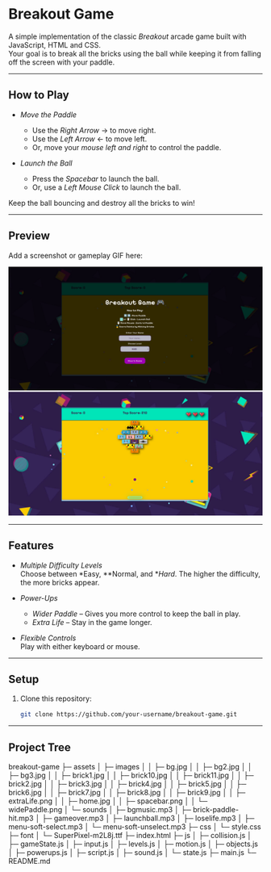 # Breakout Game

A simple implementation of the classic *Breakout* arcade game built with JavaScript, HTML and CSS.  
Your goal is to break all the bricks using the ball while keeping it from falling off the screen with your paddle.

---

## How to Play

- *Move the Paddle*  
  - Use the *Right Arrow* → to move right.  
  - Use the *Left Arrow* ← to move left.  
  - Or, move your *mouse left and right* to control the paddle.

- *Launch the Ball*  
  - Press the *Spacebar* to launch the ball.  
  - Or, use a *Left Mouse Click* to launch the ball.

Keep the ball bouncing and destroy all the bricks to win!

---

## Preview

Add a screenshot or gameplay GIF here:

![Game Screenshot](assets/images/homescreen.png)  
![Game Screenshot](assets/images/sample1.png)

---

## Features

- *Multiple Difficulty Levels*  
  Choose between *Easy, **Normal, and **Hard*. The higher the difficulty, the more bricks appear.  

- *Power-Ups*  
  - *Wider Paddle* – Gives you more control to keep the ball in play.  
  - *Extra Life* – Stay in the game longer.  

- *Flexible Controls*  
  Play with either keyboard or mouse.
  
---

##  Setup

1. Clone this repository:  
   ```bash
   git clone https://github.com/your-username/breakout-game.git

---

## Project Tree

breakout-game
├─ assets
│  ├─ images
│  │  ├─ bg.jpg
│  │  ├─ bg2.jpg
│  │  ├─ bg3.jpg
│  │  ├─ brick1.jpg
│  │  ├─ brick10.jpg
│  │  ├─ brick11.jpg
│  │  ├─ brick2.jpg
│  │  ├─ brick3.jpg
│  │  ├─ brick4.jpg
│  │  ├─ brick5.jpg
│  │  ├─ brick6.jpg
│  │  ├─ brick7.jpg
│  │  ├─ brick8.jpg
│  │  ├─ brick9.jpg
│  │  ├─ extraLife.png
│  │  ├─ home.jpg
│  │  ├─ spacebar.png
│  │  └─ widePaddle.png
│  └─ sounds
│     ├─ bgmusic.mp3
│     ├─ brick-paddle-hit.mp3
│     ├─ gameover.mp3
│     ├─ launchball.mp3
│     ├─ loselife.mp3
│     ├─ menu-soft-select.mp3
│     └─ menu-soft-unselect.mp3
├─ css
│  └─ style.css
├─ font
│  └─ SuperPixel-m2L8j.ttf
├─ index.html
├─ js
│  ├─ collision.js
│  ├─ gameState.js
│  ├─ input.js
│  ├─ levels.js
│  ├─ motion.js
│  ├─ objects.js
│  ├─ powerups.js
│  ├─ script.js
│  ├─ sound.js
│  └─ state.js
├─ main.js
└─ README.md
